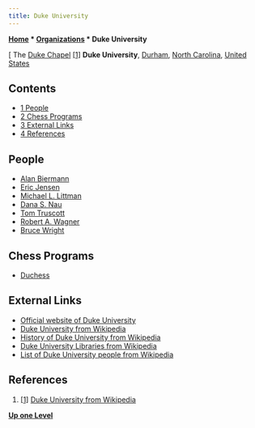 ```yaml
---
title: Duke University
---
```

**[Home](Home "Home") * [Organizations](Organizations "Organizations") * Duke University**

\[ The [Duke Chapel](https://en.wikipedia.org/wiki/Duke_Chapel) <a id="cite-note-1" href="#cite-ref-1">[1]</a>
**Duke University**, [Durham](https://en.wikipedia.org/wiki/Durham,_North_Carolina), [North Carolina](https://en.wikipedia.org/wiki/North_Carolina), [United States](https://en.wikipedia.org/wiki/United_States)

## Contents

- [1 People](#people)
- [2 Chess Programs](#chess-programs)
- [3 External Links](#external-links)
- [4 References](#references)

## People

- [Alan Biermann](Alan_Biermann "Alan Biermann")
- [Eric Jensen](Eric_Jensen "Eric Jensen")
- [Michael L. Littman](Michael_L._Littman "Michael L. Littman")
- [Dana S. Nau](Dana_S._Nau "Dana S. Nau")
- [Tom Truscott](Tom_Truscott "Tom Truscott")
- [Robert A. Wagner](Robert_A._Wagner "Robert A. Wagner")
- [Bruce Wright](Bruce_Wright "Bruce Wright")

## Chess Programs

- [Duchess](Duchess "Duchess")

## External Links

- [Official website of Duke University](http://www.duke.edu/)
- [Duke University from Wikipedia](https://en.wikipedia.org/wiki/Duke_University)
- [History of Duke University from Wikipedia](https://en.wikipedia.org/wiki/History_of_Duke_University)
- [Duke University Libraries from Wikipedia](https://en.wikipedia.org/wiki/Duke_University_Libraries)
- [List of Duke University people from Wikipedia](https://en.wikipedia.org/wiki/List_of_Duke_University_people)

## References

1. <a id="cite-ref-1" href="#cite-note-1">[1]</a> [Duke University from Wikipedia](https://en.wikipedia.org/wiki/Duke_University)

**[Up one Level](Organizations "Organizations")**

